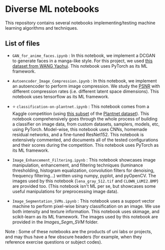 # Diverse ML notebooks

This repository contains several notebooks implementing/testing machine learning algorithms and techniques. 

## List of files

 - `GAN_for_anime_faces.ipynb` : In this notebook, we implement a DCGAN to generate faces in a manga-like style. For this project, we used [this dataset from WANG Yaohui](https://gitlab.inria.fr/yaowang/gan_class_images.git). This notebook uses PyTorch as its ML framework.
 
 - `Autoencoder_Image_Compression.ipynb` : In this notebook, we implement an autoencoder to perform image compression. We study the [PSNR](https://en.wikipedia.org/wiki/Peak_signal-to-noise_ratio) with different compression rates (i.e. different latent space dimensions). This notebook uses tensorflow as its ML framework.

 - ⭐ `classification-on-plantnet.ipynb` : This notebook comes from a Kaggle competition (using [this subset](https://gitlab.inria.fr/cgarcin/plantnet_dataset) of the [Plantnet dataset](https://plantnet.org/en/)). This notebook comprehensively goes through the whole process of building a classifier on image data, from custom datasets, samplers, models, etc, using PyTorch. Model-wise, this notebook uses CNNs, homemade residual networks, and a fine-tuned ResNet152. This notebook is extensively commented, and documents all of the tested configurations and their scores during the competition. This notebook uses PyTorch as its ML framework.
 
 - `Image_Enhancement_Filtering.ipynb` : This notebook showcases image manipulation, enhancement, and filtering techniques (luminance thresholding, histogram equalization, convolution filters for denoising, frequency filtering...) written using numpy, pyplot, and pyOpenCV. The images used by this notebook (`lena_gray_512.tif` and `CLOWN_LUMI2.BMP`) are provided too. (This notebook isn't ML per se, but showcases some useful manipulations for preprocessing image data).

 - `Image_Segmentation_SVMs.ipynb` : This notebook uses a support vector machine to perform pixel-wise binary classification on an image. We use both intensity and texture information. This notebook uses skimage, and scikit-learn as its ML framework. The images used by this notebook are provided in the *Images_Segm_SVM* folder.


Note : Some of these notebooks are the products of uni labs or projects, and may thus have a few obscure headers (for example, when they reference exercise questions or subject codes).
